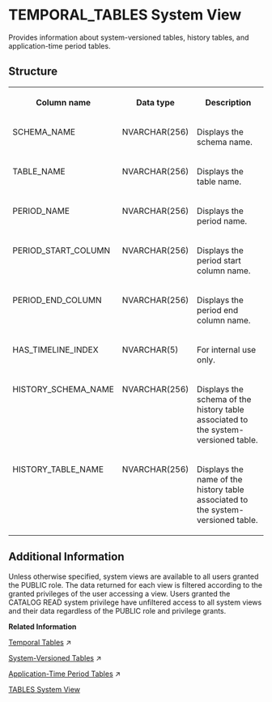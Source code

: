 <!-- loioc978342a4ac8441fb2ce8e30dcdbf506 -->

# TEMPORAL\_TABLES System View

Provides information about system-versioned tables, history tables, and application-time period tables.



<a name="loioc978342a4ac8441fb2ce8e30dcdbf506___t_a_b_l_e_s_1struct_TABLES"/>

## Structure


<table>
<tr>
<th valign="top">

Column name

</th>
<th valign="top">

Data type

</th>
<th valign="top">

Description

</th>
</tr>
<tr>
<td valign="top">

SCHEMA\_NAME

</td>
<td valign="top">

NVARCHAR\(256\)

</td>
<td valign="top">

Displays the schema name.

</td>
</tr>
<tr>
<td valign="top">

TABLE\_NAME

</td>
<td valign="top">

NVARCHAR\(256\)

</td>
<td valign="top">

Displays the table name.

</td>
</tr>
<tr>
<td valign="top">

PERIOD\_NAME

</td>
<td valign="top">

NVARCHAR\(256\)

</td>
<td valign="top">

Displays the period name.

</td>
</tr>
<tr>
<td valign="top">

PERIOD\_START\_COLUMN

</td>
<td valign="top">

NVARCHAR\(256\)

</td>
<td valign="top">

Displays the period start column name.

</td>
</tr>
<tr>
<td valign="top">

PERIOD\_END\_COLUMN

</td>
<td valign="top">

NVARCHAR\(256\)

</td>
<td valign="top">

Displays the period end column name.

</td>
</tr>
<tr>
<td valign="top">

HAS\_TIMELINE\_INDEX

</td>
<td valign="top">

NVARCHAR\(5\)

</td>
<td valign="top">

For internal use only.

</td>
</tr>
<tr>
<td valign="top">

HISTORY\_SCHEMA\_NAME

</td>
<td valign="top">

NVARCHAR\(256\)

</td>
<td valign="top">

Displays the schema of the history table associated to the system-versioned table.

</td>
</tr>
<tr>
<td valign="top">

HISTORY\_TABLE\_NAME

</td>
<td valign="top">

NVARCHAR\(256\)

</td>
<td valign="top">

Displays the name of the history table associated to the system-versioned table.

</td>
</tr>
</table>



<a name="loioc978342a4ac8441fb2ce8e30dcdbf506__section_zmg_xyz_2zb"/>

## Additional Information

Unless otherwise specified, system views are available to all users granted the PUBLIC role. The data returned for each view is filtered according to the granted privileges of the user accessing a view. Users granted the CATALOG READ system privilege have unfiltered access to all system views and their data regardless of the PUBLIC role and privilege grants.

**Related Information**  


[Temporal Tables](https://help.sap.com/viewer/f9c5015e72e04fffa14d7d4f7267d897/2023_4_QRC/en-US/cf3523ab01834f5e84a32164c1fd597a.html "Temporal tables is a general term for tables which provide functionality to manage historical data: that is, to maintain a set of current values which are valid for a predefined period and also maintain an auditable continuous history of changes.") :arrow_upper_right:

[System-Versioned Tables](https://help.sap.com/viewer/f9c5015e72e04fffa14d7d4f7267d897/2023_4_QRC/en-US/91302b26f62c4433bbc58e0a951cdc1d.html "System-versioned tables are part of the SQL standard. They support the tracking of changes on column store tables by capturing the validity period of each record.") :arrow_upper_right:

[Application-Time Period Tables](https://help.sap.com/viewer/f9c5015e72e04fffa14d7d4f7267d897/2023_4_QRC/en-US/2e37d6a82f7b48ccbfcc5a1a6ce490f5.html "Application-Time Period Tables allow you to manage and manipulate historical business data based on application-specific time periods which are independent of system time-stamps.") :arrow_upper_right:

[TABLES System View](tables-system-view-2101973.md "Provides information about tables in the database.")

